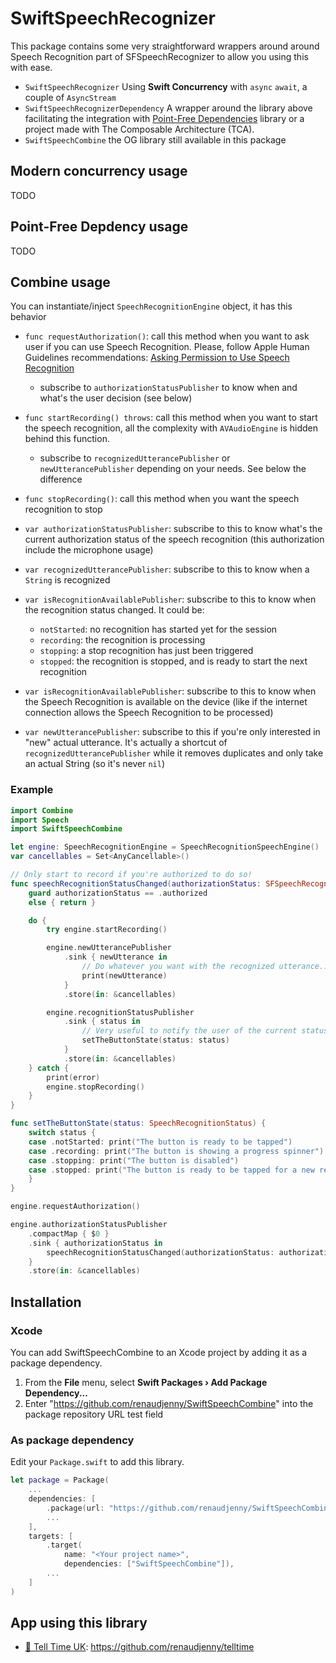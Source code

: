 # SwiftSpeechRecognizer

This package contains some very straightforward wrappers around around Speech Recognition part of SFSpeechRecognizer to allow you using this with ease.

* `SwiftSpeechRecognizer` Using **Swift Concurrency** with `async` `await`, a couple of `AsyncStream`
* `SwiftSpeechRecognizerDependency` A wrapper around the library above facilitating the integration with [Point-Free Dependencies](https://github.com/pointfreeco/swift-dependencies) library or a project made with The Composable Architecture (TCA).
* `SwiftSpeechCombine` the OG library still available in this package

## Modern concurrency usage

TODO

## Point-Free Depdency usage

TODO

## Combine usage

You can instantiate/inject `SpeechRecognitionEngine` object, it has this behavior

* `func requestAuthorization()`: call this method when you want to ask user if you can use Speech Recognition. Please, follow Apple Human Guidelines recommendations: [Asking Permission to Use Speech Recognition](https://developer.apple.com/documentation/speech/asking_permission_to_use_speech_recognition)
  * subscribe to `authorizationStatusPublisher` to know when and what's the user decision (see below)
* `func startRecording() throws`: call this method when you want to start the speech recognition, all the complexity with `AVAudioEngine` is hidden behind this function.
  * subscribe to `recognizedUtterancePublisher` or `newUtterancePublisher` depending on your needs. See below the difference
* `func stopRecording()`: call this method when you want the speech recognition to stop

* `var authorizationStatusPublisher`: subscribe to this to know what's the current authorization status of the speech recognition (this authorization include the microphone usage)
* `var recognizedUtterancePublisher`: subscribe to this to know when a `String` is recognized
* `var isRecognitionAvailablePublisher`: subscribe to this to know when the recognition status changed. It could be:
  * `notStarted`: no recognition has started yet for the session
  * `recording`: the recognition is processing
  * `stopping`: a stop recognition has just been triggered
  * `stopped`: the recognition is stopped, and is ready to start the next recognition
* `var isRecognitionAvailablePublisher`: subscribe to this to know when the Speech Recognition is available on the device (like if the internet connection allows the Speech Recognition to be processed)
* `var newUtterancePublisher`: subscribe to this if you're only interested in "new" actual utterance. It's actually a shortcut of `recognizedUtterancePublisher` while it removes duplicates and only take an actual String (so it's never `nil`)

### Example

```swift
import Combine
import Speech
import SwiftSpeechCombine

let engine: SpeechRecognitionEngine = SpeechRecognitionSpeechEngine()
var cancellables = Set<AnyCancellable>()

// Only start to record if you're authorized to do so!
func speechRecognitionStatusChanged(authorizationStatus: SFSpeechRecognizerAuthorizationStatus) {
    guard authorizationStatus == .authorized
    else { return }

    do {
        try engine.startRecording()

        engine.newUtterancePublisher
            .sink { newUtterance in
                // Do whatever you want with the recognized utterance...
                print(newUtterance)
            }
            .store(in: &cancellables)

        engine.recognitionStatusPublisher
            .sink { status in
                // Very useful to notify the user of the current status
                setTheButtonState(status: status)
            }
            .store(in: &cancellables)
    } catch {
        print(error)
        engine.stopRecording()
    }
}

func setTheButtonState(status: SpeechRecognitionStatus) {
    switch status {
    case .notStarted: print("The button is ready to be tapped")
    case .recording: print("The button is showing a progress spinner")
    case .stopping: print("The button is disabled")
    case .stopped: print("The button is ready to be tapped for a new recognition")
    }
}

engine.requestAuthorization()

engine.authorizationStatusPublisher
    .compactMap { $0 }
    .sink { authorizationStatus in
        speechRecognitionStatusChanged(authorizationStatus: authorizationStatus)
    }
    .store(in: &cancellables)
```

## Installation

### Xcode

You can add SwiftSpeechCombine to an Xcode project by adding it as a package dependency.

1. From the **File** menu, select **Swift Packages › Add Package Dependency...**
2. Enter "https://github.com/renaudjenny/SwiftSpeechCombine" into the package repository URL test field

### As package dependency

Edit your `Package.swift` to add this library.

```swift
let package = Package(
    ...
    dependencies: [
        .package(url: "https://github.com/renaudjenny/SwiftSpeechCombine", from: "0.0.1"),
        ...
    ],
    targets: [
        .target(
            name: "<Your project name>",
            dependencies: ["SwiftSpeechCombine"]),
        ...
    ]
)
```

## App using this library

* [📲 Tell Time UK](https://apps.apple.com/gb/app/tell-time-uk/id1496541173): https://github.com/renaudjenny/telltime
